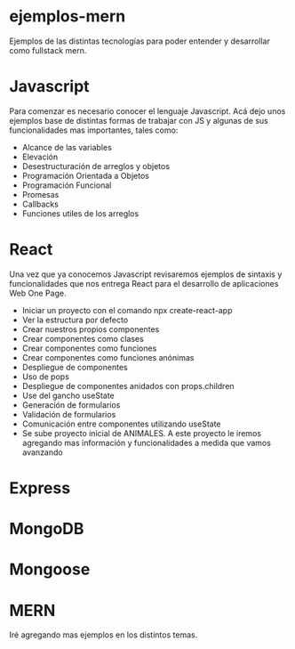 # ejemplos-mern
Ejemplos de las distintas tecnologías para poder entender y desarrollar como fullstack mern.

# Javascript

Para comenzar es necesario conocer el lenguaje Javascript. Acá dejo unos ejemplos base de distintas formas de trabajar con JS y algunas de sus funcionalidades mas importantes, tales como:
- Alcance de las variables
- Elevación
- Desestructuración de arreglos y objetos
- Programación Orientada a Objetos
- Programación Funcional
- Promesas
- Callbacks
- Funciones utiles de los arreglos

# React
Una vez que ya conocemos Javascript revisaremos ejemplos de sintaxis y funcionalidades que nos entrega React para el desarrollo de aplicaciones Web One Page.
- Iniciar un proyecto con el comando npx create-react-app
- Ver la estructura por defecto
- Crear nuestros propios componentes
- Crear componentes como clases
- Crear componentes como funciones
- Crear componentes como funciones anónimas
- Despliegue de componentes 
- Uso de pops
- Despliegue de componentes anidados con props.children
- Use del gancho useState
- Generación de formularios
- Validación de formularios
- Comunicación entre componentes utilizando useState
- Se sube proyecto inicial de ANIMALES. A este proyecto le iremos agregando mas información y funcionalidades a medida que vamos avanzando

# Express

# MongoDB

# Mongoose

# MERN

Iré agregando mas ejemplos en los distintos temas.
